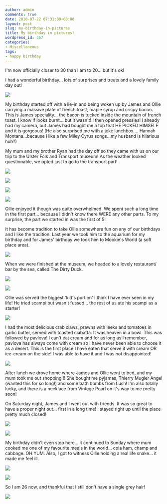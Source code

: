 ```yaml
---
author: admin
comments: true
date: 2010-07-22 07:31:00+00:00
layout: post
slug: my-birthday-in-pictures
title: My birthday in pictures!
wordpress_id: 367
categories:
- Miscellaneous
tags:
- happy birthday
---
```


I'm now officially closer to 30 than I am to 20... but it's ok!  
  
I had a wonderful birthday... lots of surprises and treats and a lovely family day out!  
  


[![](http://farm5.static.flickr.com/4073/4817027265_fc8a19d326_b.jpg)](http://farm5.static.flickr.com/4073/4817027265_fc8a19d326_b.jpg)

  


My birthday started off with a lie-in and being woken up by James and Ollie carrying a massive plate of french toast, maple syrup and crispy bacon.  This is James speciality... the bacon is tucked inside the mountain of french toast.  I know if looks burnt... but it wasn't!  I then opened pressies!  I already had my camera, but James had bought me a top that HE PICKED HIMSELF and it is gorgeous! (He also surprised me with a joke lunchbox.... Hannah Montana...because I like a few Miley Cyrus songs...my husband is hilarious huh?)

  


My mum and my brother Ryan had the day off so they came with us on our trip to the Ulster Folk and Transport museum!  As the weather looked questionable, we opted just to go to the transport part!

  


[![](http://farm5.static.flickr.com/4119/4817656140_9d4bedb2d6_b.jpg)](http://farm5.static.flickr.com/4119/4817656140_9d4bedb2d6_b.jpg)

  


[![](http://farm5.static.flickr.com/4078/4817664782_51505622e2_o.jpg)](http://farm5.static.flickr.com/4078/4817664782_51505622e2_o.jpg)

  


[![](http://farm5.static.flickr.com/4076/4817675794_b16bdb7598_b.jpg)](http://farm5.static.flickr.com/4076/4817675794_b16bdb7598_b.jpg)

  


[![](http://farm5.static.flickr.com/4100/4817061455_3e53921a30_b.jpg)](http://farm5.static.flickr.com/4100/4817061455_3e53921a30_b.jpg)

  
Ollie enjoyed it though was quite overwhelmed.  We spent such a long time in the first part... because I didn't know there WERE any other parts.  To my surprise, the part we started in was the first of 5!  
  
It has become tradition to take Ollie somewhere fun on any of our birthdays and I like the tradition.  Last year we took him to the aquarium for my birthday and for James' birthday we took him to Mookie's World (a soft place area).  
  


[![](http://farm5.static.flickr.com/4134/4817078145_976c89688e_b.jpg)](http://farm5.static.flickr.com/4134/4817078145_976c89688e_b.jpg)

  


When we were finished at the museum, we headed to a lovely restaurant/ bar by the sea, called The Dirty Duck.

  


[![](http://farm5.static.flickr.com/4143/4817088799_f3f7f4a93e_b.jpg)](http://farm5.static.flickr.com/4143/4817088799_f3f7f4a93e_b.jpg)

  


[![](http://farm5.static.flickr.com/4141/4817723060_07e66652c6_b.jpg)](http://farm5.static.flickr.com/4141/4817723060_07e66652c6_b.jpg)

  


Ollie was served the biggest 'kid's portion' I think I have ever seen in my life!  He tried scampi but wasn't fussed... the rest of us ate his scampi as a starter!

  


[![](http://farm5.static.flickr.com/4137/4817103437_85123fd9ec_b.jpg)](http://farm5.static.flickr.com/4137/4817103437_85123fd9ec_b.jpg)

  
I had the most delicious crab claws, prawns with leeks and tomatoes in garlic butter, served with toasted ciabatta.  It was heaven in a bowl.  This was followed by pavlova!  I can't eat cream and for as long as I remember, pavlova has always come with cream so I have never been able to choose it as a desert.  This is the first place I have eaten that serve it with cream OR ice-cream on the side!  I was able to have it and I was not disappointed!  
  


[![](http://farm5.static.flickr.com/4082/4817730306_3bdf3b241c_b.jpg)](http://farm5.static.flickr.com/4082/4817730306_3bdf3b241c_b.jpg)

  


After lunch we drove home where James and Ollie went to bed, and my mum took me out shopping!!!  She bought me pyjamas, Thierry Mugler Angel (wanted this for so long!) and some bath bombs from Lush!  I'm also totally lucky, and there is a necklace from Vintage Pearl on it's way to me pretty soon!

  


On Saturday night, James and I went out with friends.  It was so great to have a proper night out... first in a long time!  I stayed right up until the place pretty much closed!

  


[![](http://farm5.static.flickr.com/4120/4817109347_a6ce8f5a9b_b.jpg)](http://farm5.static.flickr.com/4120/4817109347_a6ce8f5a9b_b.jpg)

  


[![](http://farm5.static.flickr.com/4101/4817760326_3f81e09bfd_b.jpg)](http://farm5.static.flickr.com/4101/4817760326_3f81e09bfd_b.jpg)

  
My birthday didn't even stop here... it continued to Sunday where mum cooked me one of my favourite meals in the world... cola ham, champ and cabbage.  OH YUM.  Also, I got to witness Ollie holding a real life snake... it made me feel ill.  
  


[![](http://farm5.static.flickr.com/4080/4817766922_c3bbfb101e_b.jpg)](http://farm5.static.flickr.com/4080/4817766922_c3bbfb101e_b.jpg)

  


[![](http://farm5.static.flickr.com/4097/4817770268_0e4845dd22_b.jpg)](http://farm5.static.flickr.com/4097/4817770268_0e4845dd22_b.jpg)

  


So I am 26 now, and thankful that I still don't have a single grey hair!

![](https://blogger.googleusercontent.com/tracker/251139911615938991-3996089291477886513?l=www.outmumbered.com)
